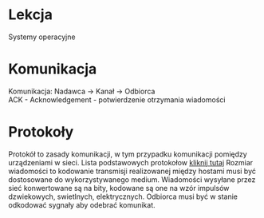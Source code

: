 
# Lekcja
Systemy operacyjne

# Komunikacja
Komunikacja: Nadawca -> Kanał -> Odbiorca<br>
ACK - Acknowledgement - potwierdzenie otrzymania wiadomości

# Protokoły
Protokół to zasady komunikacji, w tym przypadku komunikacji pomiędzy urządzeniami w sieci.
Lista podstawowych protokołow [kliknij tutaj](https://developers.cloudflare.com/workers/reference/protocols/)
Rozmiar wiadomości to kodowanie transmisji realizowanej między hostami musi być dostosowane do wykorzystywanego medium. Wiadomości wysyłane przez sieć konwertowane są na bity, kodowane są one na wzór impulsów dzwiekowych, swietlnych, elektrycznych. Odbiorca musi być w stanie odkodować sygnały aby odebrać komunikat. 
